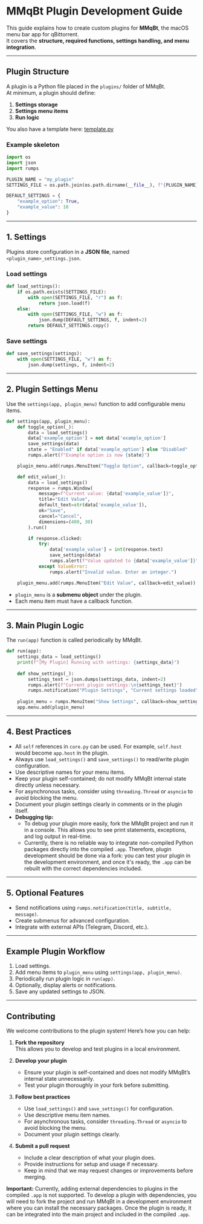 # MMqBt Plugin Development Guide

This guide explains how to create custom plugins for **MMqBt**, the macOS menu bar app for qBittorrent.  
It covers the **structure, required functions, settings handling, and menu integration**.

---

## Plugin Structure

A plugin is a Python file placed in the `plugins/` folder of MMqBt.  
At minimum, a plugin should define:

1. **Settings storage**
2. **Settings menu items**
3. **Run logic**

You also have a template here: [template.py](template.py)

### Example skeleton

```python
import os
import json
import rumps

PLUGIN_NAME = "my_plugin"
SETTINGS_FILE = os.path.join(os.path.dirname(__file__), f"{PLUGIN_NAME}_settings.json")

DEFAULT_SETTINGS = {
    "example_option": True,
    "example_value": 10
}
````

---

## 1. Settings

Plugins store configuration in a **JSON file**, named `<plugin_name>_settings.json`.

### Load settings

```python
def load_settings():
    if os.path.exists(SETTINGS_FILE):
        with open(SETTINGS_FILE, "r") as f:
            return json.load(f)
    else:
        with open(SETTINGS_FILE, "w") as f:
            json.dump(DEFAULT_SETTINGS, f, indent=2)
        return DEFAULT_SETTINGS.copy()
```

### Save settings

```python
def save_settings(settings):
    with open(SETTINGS_FILE, "w") as f:
        json.dump(settings, f, indent=2)
```

---

## 2. Plugin Settings Menu

Use the `settings(app, plugin_menu)` function to add configurable menu items.

```python
def settings(app, plugin_menu):
    def toggle_option(_):
        data = load_settings()
        data['example_option'] = not data['example_option']
        save_settings(data)
        state = "Enabled" if data['example_option'] else "Disabled"
        rumps.alert(f"Example option is now {state}")

    plugin_menu.add(rumps.MenuItem("Toggle Option", callback=toggle_option))

    def edit_value(_):
        data = load_settings()
        response = rumps.Window(
            message=f"Current value: {data['example_value']}",
            title="Edit Value",
            default_text=str(data['example_value']),
            ok="Save",
            cancel="Cancel",
            dimensions=(400, 30)
        ).run()

        if response.clicked:
            try:
                data['example_value'] = int(response.text)
                save_settings(data)
                rumps.alert(f"Value updated to {data['example_value']}")
            except ValueError:
                rumps.alert("Invalid value. Enter an integer.")

    plugin_menu.add(rumps.MenuItem("Edit Value", callback=edit_value))
```

* `plugin_menu` is a **submenu object** under the plugin.
* Each menu item must have a callback function.

---

## 3. Main Plugin Logic

The `run(app)` function is called periodically by MMqBt.

```python
def run(app):
    settings_data = load_settings()
    print(f"[My Plugin] Running with settings: {settings_data}")
    
    def show_settings(_):
        settings_text = json.dumps(settings_data, indent=2)
        rumps.alert(f"Current plugin settings:\n{settings_text}")
        rumps.notification("Plugin Settings", "Current settings loaded", settings_text)
    
    plugin_menu = rumps.MenuItem("Show Settings", callback=show_settings)
    app.menu.add(plugin_menu)
```

---

## 4. Best Practices

* All ``self`` references in ``core.py`` can be used. For example, ``self.host`` would become ``app.host`` in the plugin.
* Always use `load_settings()` and `save_settings()` to read/write plugin configuration.
* Use descriptive names for your menu items.
* Keep your plugin self-contained; do not modify MMqBt internal state directly unless necessary.
* For asynchronous tasks, consider using `threading.Thread` or `asyncio` to avoid blocking the menu.
* Document your plugin settings clearly in comments or in the plugin itself.
* **Debugging tip:** 
  - To debug your plugin more easily, fork the MMqBt project and run it in a console. This allows you to see print statements, exceptions, and log output in real-time.
  - Currently, there is no reliable way to integrate non-compiled Python packages directly into the compiled `.app`. Therefore, plugin development should be done via a fork: you can test your plugin in the development environment, and once it's ready, the `.app` can be rebuilt with the correct dependencies included.

---

## 5. Optional Features

* Send notifications using `rumps.notification(title, subtitle, message)`.
* Create submenus for advanced configuration.
* Integrate with external APIs (Telegram, Discord, etc.).

---

## Example Plugin Workflow

1. Load settings.
2. Add menu items to `plugin_menu` using `settings(app, plugin_menu)`.
3. Periodically run plugin logic in `run(app)`.
4. Optionally, display alerts or notifications.
5. Save any updated settings to JSON.

---

## Contributing

We welcome contributions to the plugin system! Here’s how you can help:

1. **Fork the repository**  
   This allows you to develop and test plugins in a local environment.

2. **Develop your plugin**  
   - Ensure your plugin is self-contained and does not modify MMqBt’s internal state unnecessarily.  
   - Test your plugin thoroughly in your fork before submitting.

3. **Follow best practices**  
   - Use `load_settings()` and `save_settings()` for configuration.  
   - Use descriptive menu item names.  
   - For asynchronous tasks, consider `threading.Thread` or `asyncio` to avoid blocking the menu.  
   - Document your plugin settings clearly.

4. **Submit a pull request**  
   - Include a clear description of what your plugin does.  
   - Provide instructions for setup and usage if necessary.  
   - Keep in mind that we may request changes or improvements before merging.

**Important:** Currently, adding external dependencies to plugins in the compiled `.app` is not supported. To develop a plugin with dependencies, you will need to fork the project and run MMqBt in a development environment where you can install the necessary packages. Once the plugin is ready, it can be integrated into the main project and included in the compiled `.app`.


